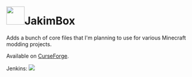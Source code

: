 # <img src="https://raw.githubusercontent.com/jakimfett/JakimBox/master/src/main/resources/assets/jakimbox/logo.png" height="48" />JakimBox
Adds a bunch of core files that I'm planning to use for various Minecraft modding projects.

Available on [CurseForge](http://minecraft.curseforge.com/mc-mods/230600-jakimbox).

Jenkins: [![](https://jenkins.jakimfett.com/job/JakimBox/badge/icon)](https://jenkins.jakimfett.com/job/JakimBox/)
